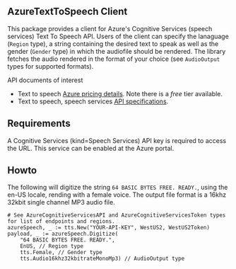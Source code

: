 AzureTextToSpeech Client
---
This package provides a client for Azure's Cognitive Services (speech services) Text To Speech API. Users of the client
can specify the lanaguage (`Region` type), a string containing the desired text to speak as well as the gender (`Gender` type) in which the audiofile should be rendered. The library fetches the audio rendered in the format of your choice (see `AudioOutput` types for supported formats).

API documents of interest
* Text to speech [Azure pricing details](https://azure.microsoft.com/en-us/pricing/details/cognitive-services/speech-services/). Note there is a *free* tier available.
* Text to speech, speech services [API specifications](https://docs.microsoft.com/en-us/azure/cognitive-services/speech-service/rest-apis#text-to-speech-api).

Requirements
---
A Cognitive Services (kind=Speech Services) API key is required to access the URL. This service can be enabled at the Azure portal.

Howto
---
The following will digitize the string `64 BASIC BYTES FREE. READY.`, using the en-US locale, rending with a female voice. The output file format is a 16khz 32kbit single channel MP3 audio file.

```
# See AzureCognitiveServicesAPI and AzureCognitiveServicesToken types for list of endpoints and regions.
azureSpeech, _ := tts.New("YOUR-API-KEY", WestUS2, WestUS2Token)
payload, _ := azureSpeech.Digitize(
    "64 BASIC BYTES FREE. READY.",
    EnUS, // Region type
    tts.Female, // Gender type
    tts.Audio16khz32kbitrateMonoMp3) // AudioOutput type
```
